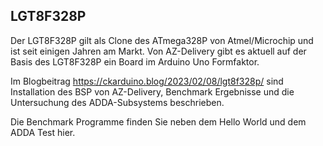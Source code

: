 ## LGT8F328P

Der LGT8F328P gilt als Clone des ATmega328P von Atmel/Microchip und ist seit einigen Jahren am Markt. 
Von AZ-Delivery gibt es aktuell auf der Basis des LGT8F328P ein Board im Arduino Uno Formfaktor.

Im Blogbeitrag https://ckarduino.blog/2023/02/08/lgt8f328p/ sind Installation des BSP von AZ-Delivery, Benchmark Ergebnisse und die Untersuchung des ADDA-Subsystems beschrieben.

Die Benchmark Programme finden Sie neben dem Hello World und dem ADDA Test hier.
